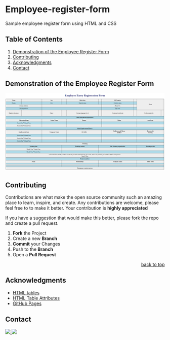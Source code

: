# Employee-register-form
Sample employee register form using HTML and CSS 

  ## Table of Contents

  <ol>
    <li><a href="#Demonstration of the Employee Register Form">Demonstration of the Employee Register Form</a></li>
    <li><a href="#Contributing">Contributing</a></li>
    <li><a href="#Acknowledgments">Acknowledgments</a></li>
    <li><a href="#Contact">Contact</a></li>
  </ol>

## Demonstration of the Employee Register Form 

<img src="image.png">

## Contributing

Contributions are what make the open source community such an amazing place to learn, inspire, and create. Any contributions are welcome, please feel free to to make it better. Your contribution is **highly appreciated**

If you have a suggestion that would make this better, please fork the repo and create a pull request. 

1. **Fork** the Project
2. Create a new **Branch**
3. **Commit** your Changes 
4. Push to the **Branch** 
5. Open a **Pull Request**

<p align="right"><a href="#top">back to top</a></p>

## Acknowledgments

* [HTML tables](https://www.geeksforgeeks.org/html-tables/)
* [HTML Table Attributes](https://www.w3schools.com/html/html_table_headers.asp)
* [GitHub Pages](https://pages.github.com)

## Contact
 
<a href="https://www.linkedin.com/in/rauf-alibakhshov-6b5aa5210/">
    <img height="40" target="_blank" src="https://cdn2.iconfinder.com/data/icons/social-icon-3/512/social_style_3_in-306.png"/>
</a>

<a href="https://open.spotify.com/playlist/7KmIUNWrK8wEHfQcQfFrQ1?si=0e2d44043b5a40a4">
    <img height="40" target="_blank" src="https://cdn4.iconfinder.com/data/icons/logos-and-brands/512/315_Spotify_logo-128.png"/>
</a>
